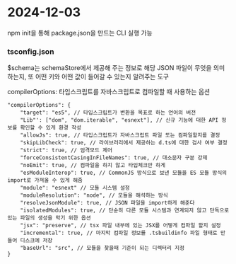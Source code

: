 # 2024-12-03

npm init을 통해 package.json을 만드는 CLI 실행 가능

### tsconfig.json

$schema는 schemaStore에서 제공해 주는 정보로 해당 JSON 파일이 무엇을 의미하는지, 또 어떤 키와 어떤 값이 들어갈 수 있는지 알려주는 도구

compilerOptions: 타입스크립트를 자바스크립트로 컴파일할 때 사용하는 옵션

```
"compilerOptions": {
    "target": "es5", // 타입스크립트가 변환을 목표로 하는 언어의 버전
    "Lib"': ["dom", "dom.iterable", "esnext"], // 신규 기능에 대한 API 정보를 확인할 수 있게 환경 작성
    "allowJs": true, // 타입스크립트가 자바스크립트 파일 또는 컴파일할지를 결정
    "skipLibCheck": true, // 라이브러리에서 제공하는 d.ts에 대한 검사 여부 결정
    "strict": true, // 엄격모드 제어
    "forceConsistentCasingInFileNames": true, // 대소문자 구분 강제
    "noEmit": true, // 컴파일을 하지 않고 타입체크만 하게
    "esModuleInterop": true, // CommonJS 방식으로 보낸 모듈을 ES 모듈 방식의 import로 가져올 수 있게 해줌
    "module": "esnext" // 모듈 시스템 설정
    "moduleResolution": "node", // 모듈을 해석하는 방식
    "resolveJsonModule": true, // JSON 파일을 import하게 해준다
    "isolatedModules": true, // 단순히 다른 모듈 시스템과 연계되지 않고 단독으로 있는 파일의 생성을 막기 위한 옵션
    "jsx": "preserve", // tsx 파일 내부에 있는 JSX를 어떻게 컴파일 할지 설정
    "incremental": true, // 마지막 컴파일 정보를 .tsbuildinfo 파일 형태로 만들어 디스크에 저장
    "baseUrl": "src", // 모듈을 찾을때 기준이 되는 디렉터리 지정
}
```

